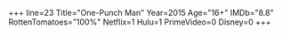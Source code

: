 +++
line=23
Title="One-Punch Man"
Year=2015
Age="16+"
IMDb="8.8"
RottenTomatoes="100%"
Netflix=1
Hulu=1
PrimeVideo=0
Disney=0
+++

